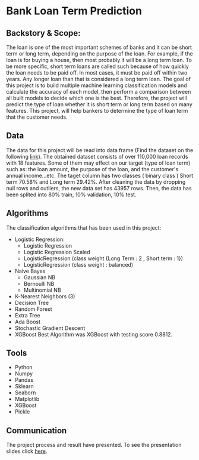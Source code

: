 # Bank Loan Term Prediction
## Backstory & Scope:
The loan is one of the most important schemes of banks and it can be short term or long term, depending on the purpose of the loan.
For example, if the loan is for buying a house, then most probably it will be a long term loan. To be more specific, short term loans are
called such because of how quickly the loan needs to be paid off. In most cases, it must be paid off within two years. Any longer loan than that is considered a long term loan.
The goal of this project is to build multiple machine learning classification models and calculate the accuracy of each model, then perform
a comparison between all built models to decide which one is the best. Therefore, the project will predict the type of loan whether it is short
term or long term based on many features. This project, will help bankers to determine the type of loan term that the customer needs.
## Data
The data for this project will be read into data frame (Find the dataset on the following [link](https://www.kaggle.com/panamby/bank-loan-status-dataset/data)).
The obtained dataset consists of over 110,000 loan records with 18 features. Some of them may effect on our target (type of loan term) such as: the loan amount, the purpose
of the loan, and the customer's annual income…etc.
The taget column has two classes ( binary class ) Short term 70.58% and Long term 29.42%.
After cleaning the data by dropping null rows and outliers, the new data set has 43957 rows. Then, the data has been splited into 80% train, 10% validation, 10% test.
## Algorithms
The classification algorithms that has been used in this project:
- Logistic Regression:
  - Logistic Regression
  - Logistic Regression Scaled
  - LogisticRegression (class weight {Long Term : 2 , Short term : 1})
  - LogisticRegression (class weight : balanced)
- Naive Bayes
  - Gaussian NB
  - Bernoulli NB
  - Multinomial NB
- K-Nearest Neighbors (3)
- Decision Tree
- Random Forest
- Extra Tree
- Ada Boost
- Stochastic Gradient Descent
- XGBoost
Best Algorithm was XGBoost with testing score 0.8812.
## Tools
- Python
- Numpy
- Pandas
- Sklearn
- Seaborn
- Matplotlib
- XGBoost
- Pickle
## Communication
The project process and result have presented. To see the presentation slides click [here](https://github.com/ahmedalsadan/Project-3-Bank-Loan-Term-Prediction/blob/main/Presentation%20Slides.pdf).
